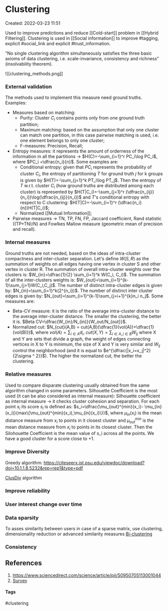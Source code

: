 # Clustering
Created: 2022-03-23 11:51

Used to improve predictions and reduce [[Cold-start]]  problem in [[Hybrid Filtering]]. Clustering is used in [[Social information]] to improve #tagging, explicit #social_link and explicit #trust_information.


“No single clustering algorithm simultaneously
satisfies the three basic axioms of data clustering, i.e. scale-invariance, consistency and richness” (insolvability theorem).

![[clustering_methods.png]]
### External validation
The methods used to implement this measure need ground truths.
Examples:
- Measures based on matching:
	- Purity: Cluster $C_i$ contains points only from one ground truth partition;
	- Maximum matching: based on the assumption that only one cluster can match one partition, in this case pairwise matching is used, i.e. one element belongs to only one cluster;
	- F-measures: Precision, Recall;
- Entropy measures: it represents the amount of orderness of the information in all the partitions -> $H(C)=-\sum_{i=1}^r PC_i\log PC_i$, where $PC_i =\dfrac{n_i}{n}$. Some examples are:
	- Conditional entropy: given that $PC_i$ represents the probability of cluster $C_i$, the entropy of partitioning *T* for ground truth *j* for k groups is given by $H(T)=-\sum_{j=1}^k PT_i\log PT_j$. Then the entropy of *T* w.r.t. cluster $C_i$ (how ground truths are distributed among each cluster) is represented by $H(T|C_i)=-\sum_{j=1}^r (\dfrac{n_{ij}}{n_i})\log(\dfrac{n_{ij}}{n_i})$ and *T*'s conditional entropy with respect to C clustering: $H(T|C)=-\sum_{i=1}^r (\dfrac{n_i}{n})H(T|C_i)$;
	- Normalized [[Mutual Information]];
- Pairwise measures -> TN, TP, FN, FP, Jaccard coefficient, Rand statistic ((TP+TN)/N) and Fowlkes Mallow measure (geometric mean of precision and recall).

### Internal measures
Ground truths are not needed, based on the ideas of intra-cluster compactness and inter-cluster separation.
Let's define $W(S,R)$ as the summation of weights on all edges having one vertex in cluster S and other vertex in cluster R. 
The summation of overall intra-cluster weights over the clusters is: $W_{in}=\dfrac{1}{2} \sum_{i=1}^k W(C_i, C_i)$.
The summation of all the inter-clusters weights is: $W_{out}=\sum_{i=1}^{k-1}\sum_{j>1}W(C_i,C_j)$.
The number of distinct intra-cluster edges is given by: $N_{in}=\sum_{i=1}^k(2^{n_i})$.
The number of distinct inter cluster edges is given by: $N_{out}=\sum_{i=1}^{k-1}\sum_{j=i+1}^{k}n_i n_j$.
Some measures are:
- Beta-CV measure: it is the ratio of the average intra-cluster distance to the average inter-cluster distance. The smaller the clustering, the better it is. $Beta CV=\dfrac{W_{in}/N_{in}}{W_out/N_{out}}$.
- Normalized cut: $N_{cut}(A,B) = cut(A,B)(\dfrac{1}{vol(A)}+\dfrac{1}{vol(B)})$, where $vol(A)=\sum_{i \in A}d_i$, $cut(X,Y)=\sum_{i \in A, j \in B}W_{ij}$ where X and Y are sets that divide a graph, the weight of edges connecting vertices in X to Y is minimum, the size of X and Y is very similar and $W_{ij}$ control the neighborhood (and it is equal to $e^{\dfrac{|x_i=x_j|^2}{2\sigma ^ 2}}$). The higher the normalized cut, the better the clustering.

### Relative measures
Used to compare disparate clustering usually obtained from the same algorithm changed in some parameters.
Silhouette Coefficient is the most used (it can be also considered as internal measure):
Silhouette coefficient as internal measure -> it checks cluster cohesion and separation. For each point $x_i$ its score $s_i$ is defined as: $s_i=\dfrac{\mu_{out}^{min}(x_i)- \mu_{in}(x_i)}{max\{\mu_{out}^{min}(x_i),\mu_{in}(x_i)\}}$, where $\mu_{in}(x_i)$ is the mean distance measure from $x_i$ to points in it closest cluster and $\mu_{out}^{min}$ is the mean distance measure from $x_i$ to points in its closest cluster. Then the Silohouette Coefficient is the mean value of s_i across all the points. We have a good cluster for a score close to +1.


### Improve Diversity

Greedy algorithm: https://citeseerx.ist.psu.edu/viewdoc/download?doi=10.1.1.8.5232&rep=rep1&type=pdf

[ClusDiv](https://akademik.bahcesehir.edu.tr/~tevfik/papers/diversity.pdf) algorithm

### Improve reliability

### User interest change over time

### Data sparsity
To asses similarity between users in case of a sparse matrix, use clustering, dimensionality reduction or advanced similarity measures
[Bi-clustering](https://link.springer.com/article/10.1007/s00521-018-3959-2)

### Consistency

## References
1. https://www.sciencedirect.com/science/article/pii/S0950705113001044
2. [Survey](https://arxiv.org/ftp/arxiv/papers/2109/2109.12839.pdf)

#### Tags
#clustering